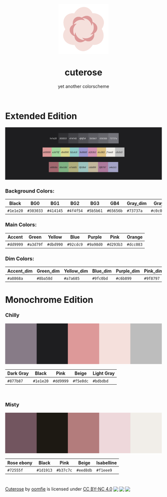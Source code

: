 <div align="center">
<img src="media/logo.svg" width="160" title="Logo of the cuterose colorscheme">
<h1 align="center">cuterose</h1>

yet another colorscheme
</div>
<br>


# Extended Edition

![The Extended Edition of cuterose](media/extended_edition.svg)


### Background Colors:

|Black | BG0   | BG1    | BG2   | BG3 | GB4 |  Gray_dim| Gray| White |
|---------|---------|---------|---------|----------|----------|----------|----------|----------|
|`#1e1e20`|`#303033`|`#414145`|`#4f4f54`|`#5b5b61` | `#65656b`| `#73737a`|`#c0c0c0`| `#f1eee9`|


### Main Colors: 

|Accent | Green   | Yellow    | Blue   | Purple | Pink | Orange |
|---------|---------|---------|---------|----------|----------|----------|
|`#dd9999`|`#a3d79f`|`#dbd990`|`#92cdc9`|`#9a98d0` | `#d293b3`| `#dcc083`|


### Dim Colors:

|Accent_dim | Green_dim  | Yellow_dim  | Blue_dim   | Purple_dim | Pink_dim | Orange_dim |
|---------|---------|---------|---------|----------|----------|----------|
|`#a8868a`|`#8ba58d`|`#a7a685`|`#9fc0bd`|`#c6b899` | `#9f8797`| `#a4a3c5`|



# Monochrome Edition

### Chilly

![The five colors : Dark Gray, black, pink, beige and Light Gray.](media/chilly.svg)

|Dark Gray| Black   | Pink    | Beige   |Light Gray|
|---------|---------|---------|---------|----------|
|`#877b87`|`#1e1e20`|`#dd9999`|`#f5e0dc`|`#bdbdbd` |

<br>

### Misty

![The five colors : Rose ebony, black, pink, beige and Isabelline.](media/misty.svg)

|Rose ebony| Black   | Pink    | Beige   |Isabelline|
|----------|---------|---------|---------|----------|
|`#72555f` |`#1d1913`|`#b37c7c`|`#eed8db`|`#f1eee9` |





#
 <p xmlns:cc="http://creativecommons.org/ns#" xmlns:dct="http://purl.org/dc/terms/"><a property="dct:title" rel="cc:attributionURL" href="https://codeberg.org/oomfie/cuterose">Cuterose</a> by <a rel="cc:attributionURL dct:creator" property="cc:attributionName" href="https://oomfie.town/">oomfie</a> is licensed under <a href="http://creativecommons.org/licenses/by-nc/4.0/?ref=chooser-v1" target="_blank" rel="license noopener noreferrer" style="display:inline-block;">CC BY-NC 4.0<img style="height:22px!important;margin-left:3px;vertical-align:text-bottom;" src="https://mirrors.creativecommons.org/presskit/icons/cc.svg?ref=chooser-v1"><img style="height:22px!important;margin-left:3px;vertical-align:text-bottom;" src="https://mirrors.creativecommons.org/presskit/icons/by.svg?ref=chooser-v1"><img style="height:22px!important;margin-left:3px;vertical-align:text-bottom;" src="https://mirrors.creativecommons.org/presskit/icons/nc.svg?ref=chooser-v1"></a></p> 